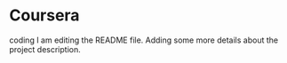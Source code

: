 # Coursera
coding
I am editing the README file. Adding some more details about the project description.

